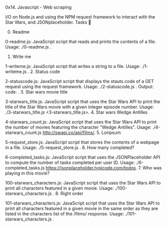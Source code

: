 0x14. Javascript - Web scraping

I/O on Node.js and using the NPM request framework to interact with the Star Wars, and JSONplaceholder.
Tasks 📃

0. Readme

0-readme.js: JavaScript script that reads and prints the contents of a file.
Usage: ./0-readme.js <file path>.
1. Write me

1-writeme.js: JavaScript script that writes a string to a file.
Usage: ./1-writeme.js <file path> <string to write>.
2. Status code

2-statuscode.js: JavaScript script that displays the stauts code of a GET request using the request framework.
Usage: ./2-statuscode.js <URL to GET>.
Output: code: <status code>.
3. Star wars movie title

3-starwars_title.js: JavaScript script that uses the Star Wars API to print the title of the Star Wars movie with a given integer episode number.
Usage: ./3-starwars_title.js <3-starwars_title.js>.
4. Star wars Wedge Antilles

4-starwars_count.js: JavaScript script that uses the Star Wars API to print the number of movies featuring the character "Wedge Antilles".
Usage: ./4-starwars_count.js http://swapi.co/api/films/.
5. Loripsum

5-request_store.js: JavaScript script that stores the contents of a webpage in a file.
Usage: ./5-request_store.js <URL to get> <file path to store content in>.
6. How many completed?

6-completed_tasks.js: JavaScript script that uses the JSONPlaceholder API to compute the number of tasks completed per user ID.
Usage: ./6-completed_tasks.js https://jsonplaceholder.typicode.com/todos.
7. Who was playing in this movie?

100-starwars_characters.js: JavaScript script that uses the Star Wars API to print all characters featured in a given movie.
Usage: ./100-starwars_characters.js <movie ID>.
8. Right order

101-starwars_characters.js: JavaScript script that uses the Star Wars API to print all characters featured in a given movie in the same order as they are listed in the characters list of the /films/ response.
Usage: ./101-starwars_characters.js <movie ID>.

